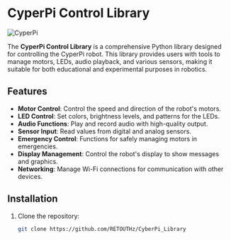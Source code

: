 # CyperPi Control Library

![CyperPi](https://encrypted-tbn0.gstatic.com/images?q=tbn:ANd9GcQCn6mC3Lkdp32vTkTWRl4UqBvP4lgy0m5NSQ&s)  <!-- Replace with an actual image URL -->

The **CyperPi Control Library** is a comprehensive Python library designed for controlling the CyperPi robot. This library provides users with tools to manage motors, LEDs, audio playback, and various sensors, making it suitable for both educational and experimental purposes in robotics.

## Features

- **Motor Control**: Control the speed and direction of the robot's motors.
- **LED Control**: Set colors, brightness levels, and patterns for the LEDs.
- **Audio Functions**: Play and record audio with high-quality output.
- **Sensor Input**: Read values from digital and analog sensors.
- **Emergency Control**: Functions for safely managing motors in emergencies.
- **Display Management**: Control the robot's display to show messages and graphics.
- **Networking**: Manage Wi-Fi connections for communication with other devices.

## Installation

1. Clone the repository:
   ```bash
   git clone https://github.com/RETOUTHz/CyberPi_Library

